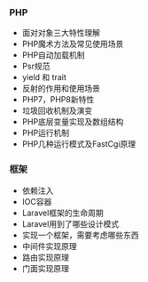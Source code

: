 ### PHP
* 面对对象三大特性理解
* PHP魔术方法及常见使用场景
* PHP自动加载机制
* Psr规范
* yield 和 trait
* 反射的作用和使用场景
* PHP7，PHP8新特性
* 垃圾回收机制及演变
* PHP底层变量实现及数组结构
* PHP运行机制
* PHP几种运行模式及FastCgi原理

### 框架

* 依赖注入
* IOC容器
* Laravel框架的生命周期
* Laravel用到了哪些设计模式
* 实现一个框架，需要考虑哪些东西
* 中间件实现原理
* 路由实现原理
* 门面实现原理